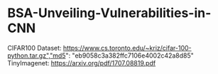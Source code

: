 # BSA-Unveiling-Vulnerabilities-in-CNN
CIFAR100 Dataset: https://www.cs.toronto.edu/~kriz/cifar-100-python.tar.gz","md5": "eb9058c3a382ffc7106e4002c42a8d85"
TinyImagenet: https://arxiv.org/pdf/1707.08819.pdf
